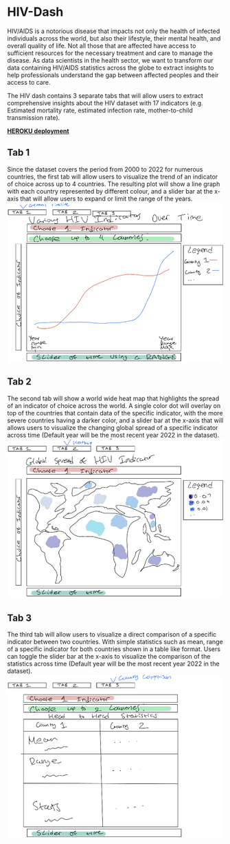 # HIV-Dash

HIV/AIDS is a notorious disease that impacts not only the health of infected individuals across the world, but also their lifestyle, their mental health, and overall quality of life. Not all those that are affected have access to sufficient resources for the necessary treatment and care to manage the disease. As data scientists in the health sector, we want to transform our data containing HIV/AIDS statistics across the globe to extract insights to help professionals understand the gap between affected peoples and their access to care.

The HIV dash contains 3 separate tabs that will allow users to extract comprehensive insights about the HIV dataset with 17 indicators (e.g. Estimated mortality rate, estimated infection rate, mother-to-child transmission rate).

[**HEROKU deployment**](https://hiv-dash-8ad3dffed17f.herokuapp.com/)

## Tab 1

Since the dataset covers the period from 2000 to 2022 for numerous countries, the first tab will allow users to visualize the trend of an indicator of choice across up to 4 countries. The resulting plot will show a line graph with each country represented by different colour, and a slider bar at the x-axis that will allow users to expand or limit the range of the years.
![](https://github.com/shaytran/HIV-Dash/blob/main/Sketch/Tab1.png)

## Tab 2

The second tab will show a world wide heat map that highlights the spread of an indicator of choice across the world. A single color dot will overlay on top of the countries that contain data of the specific indicator, with the more severe countries having a darker color, and a slider bar at the x-axis that will allows users to visualize the changing global spread of a specific indicator across time (Default year will be the most recent year 2022 in the dataset).
![](https://github.com/shaytran/HIV-Dash/blob/main/Sketch/Tab2.png)

## Tab 3

The third tab will allow users to visualize a direct comparison of a specific indicator between two countries. With simple statistics such as mean, range of a specific indicator for both countries shown in a table like format. Users can toggle the slider bar at the x-axis to visualize the comparison of the statistics across time (Default year will be the most recent year 2022 in the dataset).
![](https://github.com/shaytran/HIV-Dash/blob/main/Sketch/Tab3.png)
